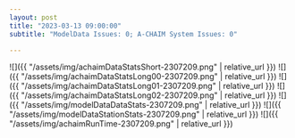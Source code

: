 ```yaml
---
layout: post
title: "2023-03-13 09:00:00"
subtitle: "ModelData Issues: 0; A-CHAIM System Issues: 0"

---
```


![]({{ "/assets/img/achaimDataStatsShort-2307209.png" | relative_url }})
![]({{ "/assets/img/achaimDataStatsLong00-2307209.png" | relative_url }})
![]({{ "/assets/img/achaimDataStatsLong01-2307209.png" | relative_url }})
![]({{ "/assets/img/achaimDataStatsLong02-2307209.png" | relative_url }})
![]({{ "/assets/img/modelDataDataStats-2307209.png" | relative_url }})
![]({{ "/assets/img/modelDataStationStats-2307209.png" | relative_url }})
![]({{ "/assets/img/achaimRunTime-2307209.png" | relative_url }})



